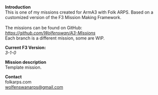 <b>Introduction</b><br/>
This is one of my missions created for ArmA3 with Folk ARPS. Based on a customized version of the F3 Mission Making Framework.<br/><br/>
The missions can be found on GitHub:<br/>
<i>https://github.com/Wolfenswan/A3-Missions</i><br/>
Each branch is a different mission, some are WIP.<br/>

<b>Current F3 Version:</b><br/>
<i>3-1-0</i>

<b>Mission description</b><br/>
Template mission.

<b>Contact</b><br/>
folkarps.com<br/>
wolfenswanarps@gmail.com<br/>